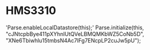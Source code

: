 # HMS3310

'Parse.enableLocalDatastore(this);'
Parse.initialize(this, "cJNtcpbBye411pXYhnIUtQVeLBMQMKbWZ5CoNb5D", "XNe6Tbiwhlu15tmbsN4Ac7IFg7ENcpLP2cuJw5pU");
